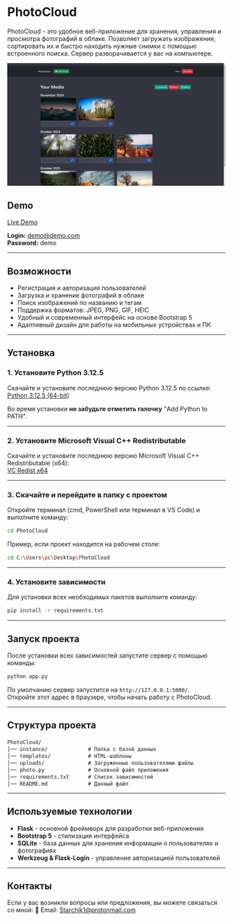 # PhotoCloud

PhotoCloud - это удобное веб-приложение для хранения, управления и просмотра фотографий в облаке. Позволяет загружать изображения, сортировать их и быстро находить нужные снимки с помощью встроенного поиска. Сервер разворачивается у вас на компьютере.

![Image alt](https://github.com/Starchik/cloudphoto/blob/main/1.png)

## Demo
[Live Demo](https://cphoto.pp.ua/)

**Login:** demo@demo.com  
**Password:** demo  

---

## Возможности
- Регистрация и авторизация пользователей
- Загрузка и хранение фотографий в облаке
- Поиск изображений по названию и тегам
- Поддержка форматов: JPEG, PNG, GIF, HEIC
- Удобный и современный интерфейс на основе Bootstrap 5
- Адаптивный дизайн для работы на мобильных устройствах и ПК

---

## Установка

### 1. Установите Python 3.12.5
Скачайте и установите последнюю версию Python 3.12.5 по ссылке:  
[Python 3.12.5 (64-bit)](https://www.python.org/ftp/python/3.12.5/python-3.12.5-amd64.exe)

Во время установки **не забудьте отметить галочку** "Add Python to PATH".

---

### 2. Установите Microsoft Visual C++ Redistributable
Скачайте и установите последнюю версию Microsoft Visual C++ Redistributable (x64):  
[VC Redist x64](https://aka.ms/vs/17/release/vc_redist.x64.exe)

---

### 3. Скачайте и перейдите в папку с проектом
Откройте терминал (cmd, PowerShell или терминал в VS Code) и выполните команду:
```sh
cd PhotoCloud
```
Пример, если проект находится на рабочем столе:
```sh
cd C:\Users\pc\Desktop\PhotoCloud
```

---

### 4. Установите зависимости
Для установки всех необходимых пакетов выполните команду:
```sh
pip install -r requirements.txt
```

---

## Запуск проекта
После установки всех зависимостей запустите сервер с помощью команды:
```sh
python app.py
```
По умолчанию сервер запустится на `http://127.0.0.1:5000/`.  
Откройте этот адрес в браузере, чтобы начать работу с PhotoCloud.

---

## Структура проекта
```
PhotoCloud/
│── instance/             # Папка с базой данных
│── templates/            # HTML-шаблоны
│── uploads/              # Загруженные пользователями файлы
│── photo.py              # Основной файл приложения
│── requirements.txt      # Список зависимостей
│── README.md             # Данный файл
```

---

## Используемые технологии
- **Flask** - основной фреймворк для разработки веб-приложения
- **Bootstrap 5** - стилизация интерфейса
- **SQLite** - база данных для хранения информации о пользователях и фотографиях
- **Werkzeug & Flask-Login** - управление авторизацией пользователей

---

## Контакты
Если у вас возникли вопросы или предложения, вы можете связаться со мной:
📧 Email: Starchik1@protonmail.com

